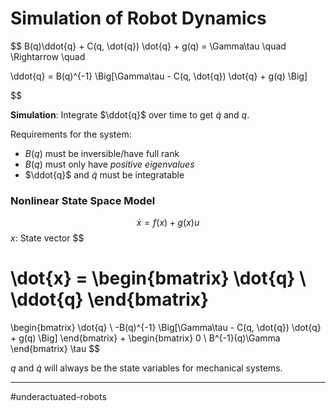 # Simulation of Robot Dynamics
$$
B(q)\ddot{q} + C(q, \dot{q}) \dot{q} + g(q) = \Gamma\tau
\quad \Rightarrow \quad

\ddot{q} = B(q)^{-1} \Big[\Gamma\tau - C(q, \dot{q}) \dot{q} + g(q) \Big]

$$

**Simulation**: Integrate $\ddot{q}$ over time to get $\dot{q}$ and $q$.

Requirements for the system:
- $B(q)$ must be inversible/have full rank
- $B(q)$ must only have *positive eigenvalues*
- $\ddot{q}$ and $\dot{q}$ must be integratable

### Nonlinear State Space Model
$$
\dot{x} = f(x) + g(x)u
$$
$x$: State vector
$$

\dot{x} =
\begin{bmatrix}
\dot{q} \\
\ddot{q}
\end{bmatrix}
=
\begin{bmatrix}
\dot{q} \\
-B(q)^{-1} \Big[\Gamma\tau - C(q, \dot{q}) \dot{q} + g(q) \Big]
\end{bmatrix}
+
\begin{bmatrix}
0 \\
B^{-1}(q)\Gamma
\end{bmatrix}
\tau
$$

$q$ and $\dot{q}$ will always be the state variables for mechanical systems.


---
#underactuated-robots
